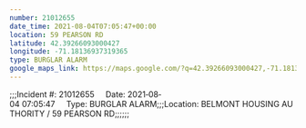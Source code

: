```yaml
---
number: 21012655
date_time: 2021-08-04T07:05:47+00:00
location: 59 PEARSON RD
latitude: 42.39266093000427
longitude: -71.18136937319365
type: BURGLAR ALARM
google_maps_link: https://maps.google.com/?q=42.39266093000427,-71.18136937319365
---
```


;;;Incident #: 21012655     Date: 2021‐08‐04 07:05:47     Type: BURGLAR ALARM;;;Location: BELMONT HOUSING AUTHORITY / 59 PEARSON RD;;;;;;
